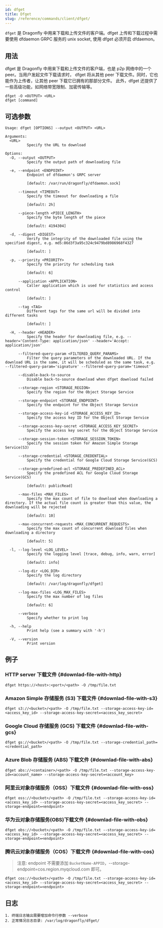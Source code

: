 ```yaml
---
id: dfget
title: Dfget
slug: /reference/commands/client/dfget/
---
```


`dfget` 是 Dragonfly 中用来下载和上传文件的客户端。dfget 上传和下载过程中需要使用 dfdaemon GRPC 服务的 unix socket,
使用 dfget 必须开启 dfdaemon。

## 用法

dfget 是 Dragonfly 中用来下载和上传文件的客户端，也是 p2p 网络中的一个 peer。当用户发起文件下载请求时，
dfget 将从其他 peer 下载文件。同时，它也能作为上传者，让其他 peer 下载它已拥有的那部分文件。
此外，dfget 还提供了一些高级功能，如网络带宽限制、加密传输等。

```shell
dfget -O <OUTPUT> <URL>
dfget [command]
```

## 可选参数

<!-- markdownlint-disable -->

```text
Usage: dfget [OPTIONS] --output <OUTPUT> <URL>

Arguments:
  <URL>
          Specify the URL to download

Options:
  -O, --output <OUTPUT>
          Specify the output path of downloading file

  -e, --endpoint <ENDPOINT>
          Endpoint of dfdaemon's GRPC server

          [default: /var/run/dragonfly/dfdaemon.sock]

      --timeout <TIMEOUT>
          Specify the timeout for downloading a file

          [default: 2h]

      --piece-length <PIECE_LENGTH>
          Specify the byte length of the piece

          [default: 4194304]

  -d, --digest <DIGEST>
          Verify the integrity of the downloaded file using the specified digest, e.g. md5:86d3f3a95c324c9479bd8986968f4327

          [default: ]

  -p, --priority <PRIORITY>
          Specify the priority for scheduling task

          [default: 6]

      --application <APPLICATION>
          Caller application which is used for statistics and access control

          [default: ]

      --tag <TAG>
          Different tags for the same url will be divided into different tasks

          [default: ]

  -H, --header <HEADER>
          Specify the header for downloading file, e.g. --header='Content-Type: application/json' --header='Accept: application/json'

      --filtered-query-param <FILTERED_QUERY_PARAMS>
          Filter the query parameters of the downloaded URL. If the download URL is the same, it will be scheduled as the same task, e.g. --filtered-query-param='signature' --filtered-query-param='timeout'

      --disable-back-to-source
          Disable back-to-source download when dfget download failed

      --storage-region <STORAGE_REGION>
          Specify the region for the Object Storage Service

      --storage-endpoint <STORAGE_ENDPOINT>
          Specify the endpoint for the Object Storage Service

      --storage-access-key-id <STORAGE_ACCESS_KEY_ID>
          Specify the access key ID for the Object Storage Service

      --storage-access-key-secret <STORAGE_ACCESS_KEY_SECRET>
          Specify the access key secret for the Object Storage Service

      --storage-session-token <STORAGE_SESSION_TOKEN>
          Specify the session token for Amazon Simple Storage Service(S3)

      --storage-credential <STORAGE_CREDENTIAL>
          Specify the credential for Google Cloud Storage Service(GCS)

      --storage-predefined-acl <STORAGE_PREDEFINED_ACL>
          Specify the predefined ACL for Google Cloud Storage Service(GCS)

          [default: publicRead]

      --max-files <MAX_FILES>
          Specify the max count of file to download when downloading a directory. If the actual file count is greater than this value, the downloading will be rejected

          [default: 10]

      --max-concurrent-requests <MAX_CONCURRENT_REQUESTS>
          Specify the max count of concurrent download files when downloading a directory

          [default: 5]

  -l, --log-level <LOG_LEVEL>
          Specify the logging level [trace, debug, info, warn, error]

          [default: info]

      --log-dir <LOG_DIR>
          Specify the log directory

          [default: /var/log/dragonfly/dfget]

      --log-max-files <LOG_MAX_FILES>
          Specify the max number of log files

          [default: 6]

      --verbose
          Specify whether to print log

  -h, --help
          Print help (see a summary with '-h')

  -V, --version
          Print version
```

<!-- markdownlint-restore -->

## 例子

### HTTP server 下载文件 {#downlad-file-with-http}

```shell
dfget https://<host>:<port>/<path> -O /tmp/file.txt
```

### Amazon Simple 存储服务 (S3) 下载文件 {#downlad-file-with-s3}

```shell
dfget s3://<bucket>/<path> -O /tmp/file.txt --storage-access-key-id=<access_key_id> --storage-access-key-secret=<access_key_secret>
```

### Google Cloud 存储服务 (GCS) 下载文件 {#downlad-file-with-gcs}

```shell
dfget gs://<bucket>/<path> -O /tmp/file.txt --storage-credential_path=<credential_path>
```

### Azure Blob 存储服务 (ABS) 下载文件 {#downlad-file-with-abs}

```shell
dfget abs://<container>/<path> -O /tmp/file.txt --storage-access-key-id=<account_name> --storage-access-key-secret=<account_key>
```

### 阿里云对象存储服务（OSS）下载文件 {#downlad-file-with-oss}

```shell
dfget oss://<bucket>/<path> -O /tmp/file.txt --storage-access-key-id=<access_key_id> --storage-access-key-secret=<access_key_secret> --storage-endpoint=<endpoint>
```

### 华为云对象存储服务(OBS)下载文件 {#downlad-file-with-obs}

```shell
dfget obs://<bucket>/<path> -O /tmp/file.txt --storage-access-key-id=<access_key_id> --storage-access-key-secret=<access_key_secret> --storage-endpoint=<endpoint>
```

### 腾讯云对象存储服务（COS）下载文件 {#downlad-file-with-cos}

> 注意: endpoint 不需要添加 `BucketName-APPID`，--storage-endpoint=cos.region.myqcloud.com 即可。

```shell
dfget cos://<bucket>/<path> -O /tmp/file.txt --storage-access-key-id=<access_key_id> --storage-access-key-secret=<access_key_secret> --storage-endpoint=<endpoint>
```

<!-- markdownlint-restore -->

## 日志

```text
1. 终端日志输出需要增加命令行参数 --verbose
2. 正常情况日志目录: /var/log/dragonfly/dfget/
```
